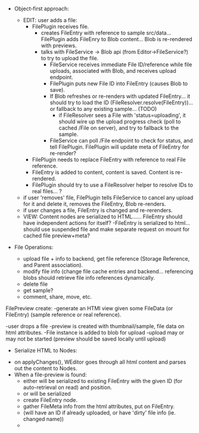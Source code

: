

* Object-first approach:
    - EDIT: user adds a file:
        - FilePlugin receives file.
            - creates FileEntry with reference to sample src/data... FilePlugin adds FileEnry to Blob content... Blob is re-rendered with previews.
            - talks with FileService -> Blob api (from Editor->FileService?) to try to upload the file.
                - FileService receives immediate File ID/reference while file uploads, associated with Blob, and receives upload endpoint.
                - FilePlugin puts new File ID into FileEntry (causes Blob to save).
                - If Blob refreshes or re-renders with updated FileEntry... it should try to load the ID (FileResolver.resolve(FileEntry))... or fallback to any existing sample... (TODO)
                    - if FileResolver sees a File with 'status=uploading', it should wire up the upload progress check (poll to cached /File on server), and try to fallback to the sample.
                - FileService can poll /File endpoint to check for status, and tell FilePlugin. FilePlugin will update meta of FileEntry for re-render?
        - FilePlugin needs to replace FileEntry with reference to real File reference.
        - FileEntry is added to content, content is saved. Content is re-rendered.
        - FilePlugin should try to use a FileResolver helper to resolve IDs to real files... ?
    - if user 'removes' file, FilePlugin tells FileService to cancel any upload for it and delete it, removes the FileEntry, Blob re-renders.
    - if user changes a file, FileEntry is changed and re-rerenders.
    - VIEW: Content nodes are serialized to HTML...... FileEntry should have independent actions for itself?
        -FileEntry is serialized to html... should use suspended file and make separate request on mount for cached file preview+meta?

* File Operations:
    - upload file + info to backend, get file reference (Storage Reference, and Parent association).
    - modify file info (change file cache entries and backend... referencing blobs should retrieve file info references dynamically.
    - delete file
    - get sample?
    - comment, share, move, etc.



FilePreview create:
-generate an HTMl view given some FileData (or FileEntry) (sample reference or real reference).



-user drops a file
-preview is created with thumbnail/sample, file data on html attributes.
-File instance is added to blob for upload
-upload may or may not be started (preview should be saved locally until upload)

* Serialize HTML to Nodes:
- on applyChanges(), WEditor goes through all html content and parses out the content to Nodes.
- When a file-preview is found:
    - either will be serialized to existing FileEntry with the given ID (for auto-retrieval on read) and position.
    - or will be serialized
    - create FileEntry node.
    - gather FileMeta info from the html attributes, put on FileEntry.
    - (will have an ID if already uploaded, or have 'dirty' file info (ie. changed name))
    -

